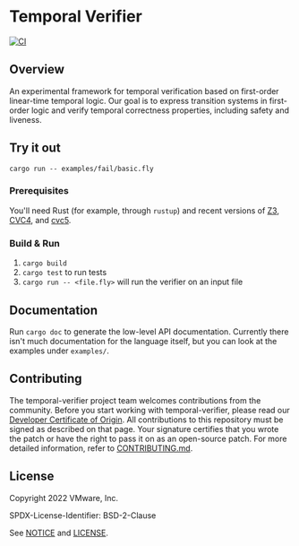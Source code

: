 # Temporal Verifier

[![CI](https://github.com/vmware-research/temporal-verifier/actions/workflows/build.yml/badge.svg)](https://github.com/vmware-research/temporal-verifier/actions/workflows/build.yml)

## Overview

An experimental framework for temporal verification based on
first-order linear-time temporal logic. Our goal is to express
transition systems in first-order logic and verify temporal
correctness properties, including safety and liveness.

## Try it out

`cargo run -- examples/fail/basic.fly`

### Prerequisites

You'll need Rust (for example, through `rustup`) and recent versions of [Z3](https://github.com/Z3Prover/z3), [CVC4](https://cvc4.github.io/), and [cvc5](https://cvc5.github.io/).

### Build & Run

1. `cargo build`
2. `cargo test` to run tests
3. `cargo run -- <file.fly>` will run the verifier on an input file

## Documentation

Run `cargo doc` to generate the low-level API documentation. Currently there
isn't much documentation for the language itself, but you can look at the
examples under `examples/`.

## Contributing

The temporal-verifier project team welcomes contributions from the community. Before you start working with temporal-verifier, please
read our [Developer Certificate of Origin](https://cla.vmware.com/dco). All contributions to this repository must be
signed as described on that page. Your signature certifies that you wrote the patch or have the right to pass it on
as an open-source patch. For more detailed information, refer to [CONTRIBUTING.md](CONTRIBUTING.md).

## License

Copyright 2022 VMware, Inc.

SPDX-License-Identifier: BSD-2-Clause

See [NOTICE](NOTICE) and [LICENSE](LICENSE).
